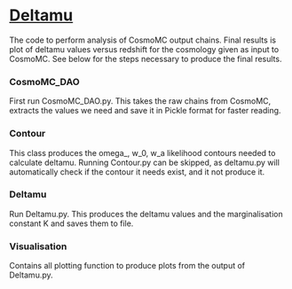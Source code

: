 # [Deltamu](https://github.com/per-andersen/Deltamu)
The code to perform analysis of CosmoMC output chains. Final results is plot of deltamu values versus redshift for the cosmology given as input to CosmoMC. See below for the steps necessary to produce the final results.

### CosmoMC_DAO
First run CosmoMC_DAO.py. This takes the raw chains from CosmoMC, extracts the values we need and save it in Pickle format for faster reading.

### Contour
This class produces the omega_, w_0, w_a likelihood contours needed to calculate deltamu. Running Contour.py can be skipped, as deltamu.py will automatically check if the contour it needs exist, and it not produce it.

### Deltamu
Run Deltamu.py. This produces the deltamu values and the marginalisation constant K and saves them to file.

### Visualisation
Contains all plotting function to produce plots from the output of Deltamu.py.